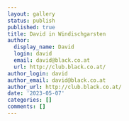 ```yaml
---
layout: gallery
status: publish
published: true
title: David in Windischgarsten
author:
  display_name: David
  login: david
  email: david@black.co.at
  url: http://club.black.co.at/
author_login: david
author_email: david@black.co.at
author_url: http://club.black.co.at/
date: '2023-05-07'
categories: []
comments: []
--- 
```

